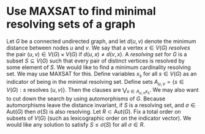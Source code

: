 Use MAXSAT to find minimal resolving sets of a graph
====================================================
Let $G$ be a connected undirected graph, and let $d(u,v)$ denote the
minimum distance between nodes $u$ and $v$.  We say that a vertex $x
\in V(G)$ *resolves* the pair $(u,v) \in V(G) \times V(G)$ if $d(u,x)
\ne d(v,x)$.  A *resolving set* for $G$ is a subset $S \subseteq V(G)$
such that every pair of distinct vertices is resolved by some element
of $S$.  We would like to find a minimum cardinality resolving set.
We may use MAXSAT for this.  Define variables $`x_s`$ for all
$`s \in V(G)`$ as an indicator of being in the minimal resolving set.  Define
sets $`A_{u,v} = \{s \in V(G): s \text{ resolves } (u,v)\}`$.  Then the
clauses are $`\bigvee_{x \in A _ {u,v} x_s}`$.  We may also want to cut
down the search by using automorphisms of $G$.  Because automorphisms
leave the distance invariant, if $S$ is a resolving set, and $`\sigma
\in \text{Aut}(G)`$ then $\sigma(S)$ is also resolving. Let $R \subset
\text{Aut}(G)$.  Fix a total order on subsets of $V(G)$ (such as
lexicographic order on the indicator vector). We would like any
solution to satisfy $S \le \sigma(S)$ for all $\sigma \in R$.
